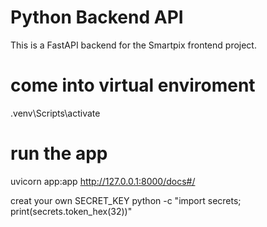 ﻿# Python Backend API

This is a FastAPI backend for the Smartpix frontend project.
# come into virtual enviroment 
.venv\Scripts\activate     
# run the app
uvicorn app:app 
http://127.0.0.1:8000/docs#/

creat your own SECRET_KEY
python -c "import secrets; print(secrets.token_hex(32))"